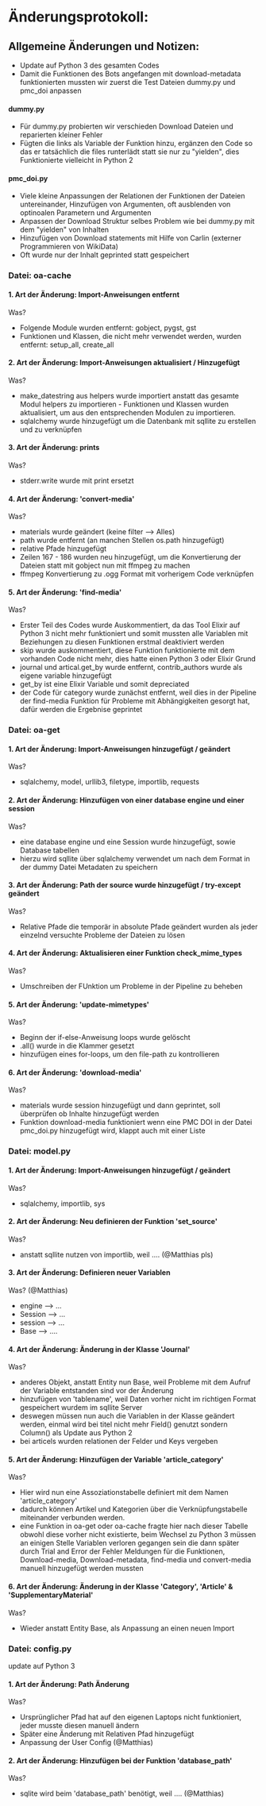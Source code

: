 # Änderungsprotokoll:

## Allgemeine Änderungen und Notizen:
- Update auf Python 3 des gesamten Codes
- Damit die Funktionen des Bots angefangen mit download-metadata funktionierten mussten wir zuerst die Test Dateien dummy.py und pmc_doi anpassen

#### dummy.py 
- Für dummy.py probierten wir verschieden Download Dateien und reparierten kleiner Fehler
- Fügten die links als Variable der Funktion hinzu, ergänzen den Code so das er tatsächlich die files runterlädt statt sie nur zu "yielden", dies Funktionierte vielleicht in Python 2

#### pmc_doi.py
- Viele kleine Anpassungen der Relationen der Funktionen der Dateien untereinander, Hinzufügen von Argumenten, oft ausblenden von optinoalen Parametern und Argumenten
- Anpassen der Download Struktur selbes Problem wie bei dummy.py mit dem "yielden" von Inhalten
- Hinzufügen von Download statements mit Hilfe von Carlin (externer Programmieren von WikiData)
- Oft wurde nur der Inhalt geprinted statt gespeichert


### Datei: oa-cache
  
#### 1. Art der Änderung: Import-Anweisungen entfernt

Was?

- Folgende Module wurden entfernt: gobject, pygst, gst
- Funktionen und Klassen, die nicht mehr verwendet werden, wurden entfernt: setup_all, create_all


#### 2. Art der Änderung: Import-Anweisungen aktualisiert / Hinzugefügt

Was?

- make_datestring aus helpers wurde importiert anstatt das gesamte Modul helpers zu importieren - Funktionen und Klassen wurden aktualisiert, um aus den entsprechenden Modulen zu importieren.
- sqlalchemy wurde hinzugefügt um die Datenbank mit sqllite zu erstellen und zu verknüpfen

  

#### 3. Art der Änderung: prints

Was?

- stderr.write wurde mit print ersetzt

#### 4. Art der Änderung: 'convert-media'

Was?

- materials wurde geändert (keine filter --> Alles)
- path wurde entfernt (an manchen Stellen os.path hinzugefügt)
- relative Pfade hinzugefügt
- Zeilen 167 - 186 wurden neu hinzugefügt, um die Konvertierung der Dateien statt mit gobject nun mit ffmpeg zu machen
- ffmpeg Konvertierung zu .ogg Format mit vorherigem Code verknüpfen

#### 5. Art der Änderung: 'find-media'

Was?

- Erster Teil des Codes wurde Auskommentiert, da das Tool Elixir auf Python 3 nicht mehr funktioniert und somit mussten alle Variablen mit Beziehungen zu diesen Funktionen erstmal deaktiviert werden
- skip wurde auskommentiert, diese Funktion funktionierte mit dem vorhanden Code nicht mehr, dies hatte einen Python 3 oder Elixir Grund
- journal und artical.get_by wurde entfernt, contrib_authors wurde als eigene variable hinzugefügt
- get_by ist eine Elixir Variable und somit depreciated
- der Code für category wurde zunächst entfernt, weil dies in der Pipeline der find-media Funktion für Probleme mit Abhängigkeiten gesorgt hat, dafür werden die Ergebnise geprintet

### Datei: oa-get

#### 1. Art der Änderung: Import-Anweisungen hinzugefügt / geändert

Was?

- sqlalchemy, model, urllib3, filetype, importlib, requests

#### 2. Art der Änderung: Hinzufügen von einer database engine und einer session

Was?

- eine database engine und eine Session wurde hinzugefügt, sowie Database tabellen
- hierzu wird sqllite über sqlalchemy verwendet um nach dem Format in der dummy Datei Metadaten zu speichern

#### 3. Art der Änderung: Path der source wurde hinzugefügt / try-except geändert

Was?

- Relative Pfade die temporär in absolute Pfade geändert wurden als jeder einzelnd versuchte Probleme der Dateien zu lösen

#### 4. Art der Änderung: Aktualisieren einer Funktion check_mime_types

Was?

- Umschreiben der FUnktion um Probleme in der Pipeline zu beheben

#### 5. Art der Änderung: 'update-mimetypes'

Was?

- Beginn der if-else-Anweisung loops wurde gelöscht
- .all() wurde in die Klammer gesetzt
- hinzufügen eines for-loops, um den file-path zu kontrollieren

#### 6. Art der Änderung: 'download-media'

Was?

- materials wurde session hinzugefügt und dann geprintet, soll überprüfen ob Inhalte hinzugefügt werden
- Funktion download-media funktioniert wenn eine PMC DOI in der Datei pmc_doi.py hinzugefügt wird, klappt auch mit einer Liste

  

### Datei: model.py

#### 1. Art der Änderung: Import-Anweisungen hinzugefügt / geändert

Was?

- sqlalchemy, importlib, sys

#### 2. Art der Änderung: Neu definieren der Funktion 'set_source'

Was?

- anstatt sqllite nutzen von importlib, weil .... (@Matthias pls)

#### 3. Art der Änderung: Definieren neuer Variablen

Was?
 (@Matthias)
- engine --> ...
- Session --> ...
- session --> ...
- Base --> ....

#### 4. Art der Änderung: Änderung in der Klasse 'Journal'

Was?

- anderes Objekt, anstatt Entity nun Base, weil Probleme mit dem Aufruf der Variable entstanden sind vor der Änderung
- hinzufügen von 'tablename', weil Daten vorher nicht im richtigen Format gespeichert wurdem im sqllite Server
- deswegen müssen nun auch die Variablen in der Klasse geändert werden, einmal wird bei titel nicht mehr Field() genutzt sondern Column() als Update aus Python 2
- bei articels wurden relationen der Felder und Keys vergeben

#### 5. Art der Änderung: Hinzufügen der Variable 'article_category'

Was?

- Hier wird nun eine Assoziationstabelle definiert mit dem Namen 'article_category'
- dadurch können Artikel und Kategorien über die Verknüpfungstabelle miteinander verbunden werden.
- eine Funktion in oa-get oder oa-cache fragte hier nach dieser Tabelle obwohl diese vorher nicht existierte, beim Wechsel zu Python 3 müssen an einigen Stelle Variablen verloren gegangen sein die dann später durch Trial and Error der Fehler Meldungen für die Funktionen, Download-media, Download-metadata, find-media und convert-media manuell hinzugefügt werden mussten

#### 6. Art der Änderung: Änderung in der Klasse 'Category', 'Article' & 'SupplementaryMaterial'

Was?

- Wieder anstatt Entity Base, als Anpassung an einen neuen Import 

### Datei: config.py

update auf Python 3

#### 1. Art der Änderung: Path Änderung

Was?

- Ursprünglicher Pfad hat auf den eigenen Laptops nicht funktioniert, jeder musste diesen manuell ändern
- Später eine Änderung mit Relativen Pfad hinzugefügt
- Anpassung der User Config (@Matthias)

#### 2. Art der Änderung: Hinzufügen bei der Funktion 'database_path'

Was?

- sqlite wird beim 'database_path' benötigt, weil .... (@Matthias)